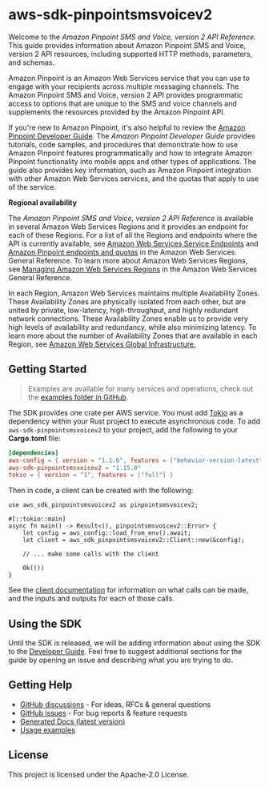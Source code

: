 # aws-sdk-pinpointsmsvoicev2

Welcome to the _Amazon Pinpoint SMS and Voice, version 2 API Reference_. This guide provides information about Amazon Pinpoint SMS and Voice, version 2 API resources, including supported HTTP methods, parameters, and schemas.

Amazon Pinpoint is an Amazon Web Services service that you can use to engage with your recipients across multiple messaging channels. The Amazon Pinpoint SMS and Voice, version 2 API provides programmatic access to options that are unique to the SMS and voice channels and supplements the resources provided by the Amazon Pinpoint API.

If you're new to Amazon Pinpoint, it's also helpful to review the [Amazon Pinpoint Developer Guide](https://docs.aws.amazon.com/pinpoint/latest/developerguide/welcome.html). The _Amazon Pinpoint Developer Guide_ provides tutorials, code samples, and procedures that demonstrate how to use Amazon Pinpoint features programmatically and how to integrate Amazon Pinpoint functionality into mobile apps and other types of applications. The guide also provides key information, such as Amazon Pinpoint integration with other Amazon Web Services services, and the quotas that apply to use of the service.

__Regional availability__

The _Amazon Pinpoint SMS and Voice, version 2 API Reference_ is available in several Amazon Web Services Regions and it provides an endpoint for each of these Regions. For a list of all the Regions and endpoints where the API is currently available, see [Amazon Web Services Service Endpoints](https://docs.aws.amazon.com/general/latest/gr/rande.html#pinpoint_region) and [Amazon Pinpoint endpoints and quotas](https://docs.aws.amazon.com/general/latest/gr/pinpoint.html) in the Amazon Web Services General Reference. To learn more about Amazon Web Services Regions, see [Managing Amazon Web Services Regions](https://docs.aws.amazon.com/general/latest/gr/rande-manage.html) in the Amazon Web Services General Reference.

In each Region, Amazon Web Services maintains multiple Availability Zones. These Availability Zones are physically isolated from each other, but are united by private, low-latency, high-throughput, and highly redundant network connections. These Availability Zones enable us to provide very high levels of availability and redundancy, while also minimizing latency. To learn more about the number of Availability Zones that are available in each Region, see [Amazon Web Services Global Infrastructure.](https://aws.amazon.com/about-aws/global-infrastructure/)

## Getting Started

> Examples are available for many services and operations, check out the
> [examples folder in GitHub](https://github.com/awslabs/aws-sdk-rust/tree/main/examples).

The SDK provides one crate per AWS service. You must add [Tokio](https://crates.io/crates/tokio)
as a dependency within your Rust project to execute asynchronous code. To add `aws-sdk-pinpointsmsvoicev2` to
your project, add the following to your **Cargo.toml** file:

```toml
[dependencies]
aws-config = { version = "1.1.6", features = ["behavior-version-latest"] }
aws-sdk-pinpointsmsvoicev2 = "1.15.0"
tokio = { version = "1", features = ["full"] }
```

Then in code, a client can be created with the following:

```rust,no_run
use aws_sdk_pinpointsmsvoicev2 as pinpointsmsvoicev2;

#[::tokio::main]
async fn main() -> Result<(), pinpointsmsvoicev2::Error> {
    let config = aws_config::load_from_env().await;
    let client = aws_sdk_pinpointsmsvoicev2::Client::new(&config);

    // ... make some calls with the client

    Ok(())
}
```

See the [client documentation](https://docs.rs/aws-sdk-pinpointsmsvoicev2/latest/aws_sdk_pinpointsmsvoicev2/client/struct.Client.html)
for information on what calls can be made, and the inputs and outputs for each of those calls.

## Using the SDK

Until the SDK is released, we will be adding information about using the SDK to the
[Developer Guide](https://docs.aws.amazon.com/sdk-for-rust/latest/dg/welcome.html). Feel free to suggest
additional sections for the guide by opening an issue and describing what you are trying to do.

## Getting Help

* [GitHub discussions](https://github.com/awslabs/aws-sdk-rust/discussions) - For ideas, RFCs & general questions
* [GitHub issues](https://github.com/awslabs/aws-sdk-rust/issues/new/choose) - For bug reports & feature requests
* [Generated Docs (latest version)](https://awslabs.github.io/aws-sdk-rust/)
* [Usage examples](https://github.com/awslabs/aws-sdk-rust/tree/main/examples)

## License

This project is licensed under the Apache-2.0 License.

